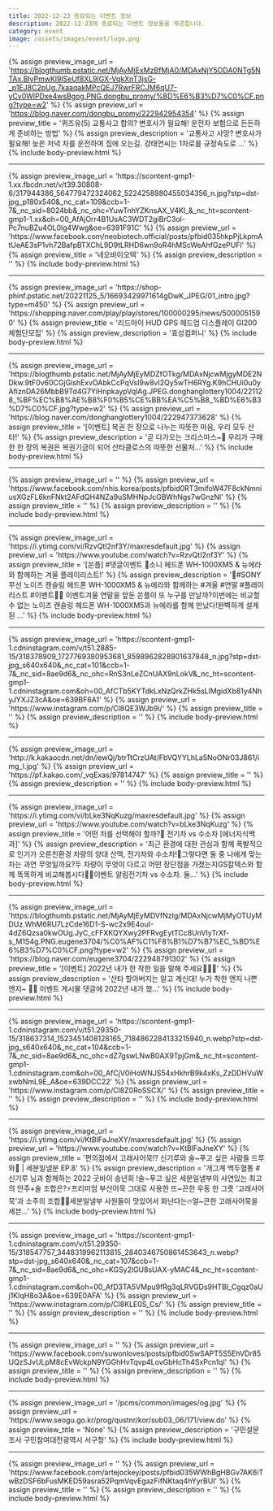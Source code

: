 ```yaml
---
title: 2022-12-23 종료되는 이벤트 정보
description: 2022-12-23에 종료되는 이벤트 정보들을 제공합니다.
category: event
image: /assets/images/event/logo.png
---
```

{% assign preview_image_url = 'https://blogthumb.pstatic.net/MjAyMjExMzBfMjA0/MDAxNjY5ODA0NTg5NTAx.BlyPmwKl9lSeUf8XL9lGX-VqkXnT3jsG-_p1EJ8C2pUg.7kaaqakMPcQEJ7RwrFRCJM6qU7-yCv0WlPDxe4wsBgog.PNG.dongbu_promy/%BD%E6%B3%D7%C0%CF.png?type=w2' %}
{% assign preview_url = 'https://blog.naver.com/dongbu_promy/222942954354' %}
{% assign preview_title = '퀴즈유(5) 교통사고 합의? 변호사가 필요해! 운전자 보험으로 든든하게 준비하는 방법' %}
{% assign preview_description = '교통사고 사망? 변호사가 필요해! 늦은 저녁 차를 운전하며 집에 오는길. 강태연씨는 1차로를 규정속도로 ...' %}
{% include body-preview.html %}
<hr>{% assign preview_image_url = 'https://scontent-gmp1-1.xx.fbcdn.net/v/t39.30808-6/317944386_564779472324062_5224258980455034356_n.jpg?stp=dst-jpg_p180x540&amp;_nc_cat=109&amp;ccb=1-7&amp;_nc_sid=8024bb&amp;_nc_ohc=YuwTnhYZKnsAX_V4Kl_&amp;_nc_ht=scontent-gmp1-1.xx&amp;oh=00_AfAjOrr4B1UsAC3WDT2giBrC3ol-Pc7nuBZu4OL0lg4Wwg&amp;oe=6391F91C' %}
{% assign preview_url = 'https://www.facebook.com/neobiotech.official/posts/pfbid035hkpPjLkpmAtUeAE3sP1vh72BafpBTXChL9D9tLRHD6wn9oR4hMScWeAhfGzePUFl' %}
{% assign preview_title = '&#xb124;&#xc624;&#xbc14;&#xc774;&#xc624;&#xd14d;' %}
{% assign preview_description = '' %}
{% include body-preview.html %}
<hr>{% assign preview_image_url = 'https://shop-phinf.pstatic.net/20221125_5/16693429971614gDwK_JPEG/01_intro.jpg?type=m450' %}
{% assign preview_url = 'https://shopping.naver.com/play/play/stores/100000295/news/5000051590' %}
{% assign preview_title = '리드아이  HUD GPS 헤드업 디스플레이 GI200 체험단모집' %}
{% assign preview_description = '효성컴퍼니' %}
{% include body-preview.html %}
<hr>{% assign preview_image_url = 'https://blogthumb.pstatic.net/MjAyMjEyMDZfOTkg/MDAxNjcwMjgyMDE2NDkw.9tF0v60CGjGishExvOAbkCcPqVsI9w8vI2Qy5wTH6RYg.K9hCHUi0u0yAfiznDA26MbbB9Td4G7YiHnpkaypVqlAg.JPEG.donghanglottery1004/221128_%BF%EC%B8%AE%B8%F0%B5%CE%BB%EA%C5%B8_%BD%E6%B3%D7%C0%CF.jpg?type=w2' %}
{% assign preview_url = 'https://blog.naver.com/donghanglottery1004/222947373628' %}
{% assign preview_title = '[이벤트] 복권 한 장으로 나누는 따뜻한 마음, 우리 모두 산타!' %}
{% assign preview_description = '곧 다가오는 크리스마스~🎅 우리가 구매한 한 장의 복권은 복권기금이 되어 산타클로스의 따뜻한 선물처...' %}
{% include body-preview.html %}
<hr>{% assign preview_image_url = '' %}
{% assign preview_url = 'https://www.facebook.com/nhis.korea/posts/pfbid0RT3mifoW47F8ckNmniusXGzFL6knFNkt2AFdQH4NZa9uSMHNpJcGBWhNgs7wGnzNl' %}
{% assign preview_title = '' %}
{% assign preview_description = '' %}
{% include body-preview.html %}
<hr>{% assign preview_image_url = 'https://i.ytimg.com/vi/RzvQtI2nf3Y/maxresdefault.jpg' %}
{% assign preview_url = 'https://www.youtube.com/watch?v=RzvQtI2nf3Y' %}
{% assign preview_title = '[쏜플] #댓글이벤트 🎉소니 헤드폰 WH-1000XM5 &amp; 뉴에라와 함께하는 겨울 플레이리스트!' %}
{% assign preview_description = '🎉#SONY 무선 노이즈 캔슬링 헤드폰 WH-1000XM5 &amp; 뉴에라와 함께하는 #겨울 #연말 #플레이리스트 #이벤트🎉📌 이벤트겨울 연말을 앞둔 쏜플이 또 누구를 만날까?이번에는 비교할 수 없는 노이즈 캔슬링 헤드폰 WH-1000XM5과 뉴에라를 함께 만났다!완벽하게 설계된 ...' %}
{% include body-preview.html %}
<hr>{% assign preview_image_url = 'https://scontent-gmp1-1.cdninstagram.com/v/t51.2885-15/318378909_1727769380953681_8598962828901637848_n.jpg?stp=dst-jpg_s640x640&amp;_nc_cat=101&amp;ccb=1-7&amp;_nc_sid=8ae9d6&amp;_nc_ohc=RnS3nLeZCnUAX9nLokV&amp;_nc_ht=scontent-gmp1-1.cdninstagram.com&amp;oh=00_AfCTb5KYTdkLxNzQrkZHk5sLlMgidXb81y4NhyJYXJZ3cA&amp;oe=639BF6A1' %}
{% assign preview_url = 'https://www.instagram.com/p/Cl8QE3WJb9i/' %}
{% assign preview_title = '' %}
{% assign preview_description = '' %}
{% include body-preview.html %}
<hr>{% assign preview_image_url = 'http://k.kakaocdn.net/dn/iewQj/btrTtCrzUAt/FbVQYYLhLa5NoONr03J861/img_l.jpg' %}
{% assign preview_url = 'https://pf.kakao.com/_vqExas/97814747' %}
{% assign preview_title = '' %}
{% assign preview_description = '' %}
{% include body-preview.html %}
<hr>{% assign preview_image_url = 'https://i.ytimg.com/vi/bLke3NqKuzg/maxresdefault.jpg' %}
{% assign preview_url = 'https://www.youtube.com/watch?v=bLke3NqKuzg' %}
{% assign preview_title = '어떤 차를 선택해야 할까?🚗 전기차 vs 수소차 [에너지식백과]' %}
{% assign preview_description = '최근 환경에 대한 관심과 함께 폭발적으로 인기가 오른친환경 차량의 양대 산맥, 전기차와 수소차!​🚗그렇다면 둘 중 나에게 맞는 차는 과연 무엇일까요?​두 차량이 무엇이 다르고 어떤 장단점을 가졌는지​GS칼텍스와 함께 똑똑하게 비교해봅시다🤔​🔔이벤트 알림전기차 vs 수소차. 둘...' %}
{% include body-preview.html %}
<hr>{% assign preview_image_url = 'https://blogthumb.pstatic.net/MjAyMjEyMDVfNzIg/MDAxNjcwMjMyOTUyMDUz.WhM6RU7LzCde16D1-S-wc2x9E4ouI-4dZ6Qzsa0kwOUg.JyC_cFFXKQYXwy2PFRvgEytTCc8UnVIyTrXf-s_M1S4g.PNG.eugene3704/%C0%AF%C1%F8%B1%D7%B7%EC_%BD%E6%B3%D7%C0%CF.png?type=w2' %}
{% assign preview_url = 'https://blog.naver.com/eugene3704/222948791302' %}
{% assign preview_title = '[이벤트] 2022년 내가 한 착한 일을 말해 주세요🎄🎅🏻' %}
{% assign preview_description = '산타 할아버지는 알고 계신대! 누가 착한 앤지 나쁜 앤지~ 🎅🏻 이벤트 게시물 댓글에 2022년 내가 했...' %}
{% include body-preview.html %}
<hr>{% assign preview_image_url = 'https://scontent-gmp1-1.cdninstagram.com/v/t51.29350-15/318637314_1523451408128165_7184862284133215940_n.webp?stp=dst-jpg_s640x640&amp;_nc_cat=104&amp;ccb=1-7&amp;_nc_sid=8ae9d6&amp;_nc_ohc=dZ7gswLNwB0AX9TpjGm&amp;_nc_ht=scontent-gmp1-1.cdninstagram.com&amp;oh=00_AfCjV0iHoWNJS54xHkhrB9k4xKs_ZzDDHVuWxwbNmL9E_A&amp;oe=639DCC22' %}
{% assign preview_url = 'https://www.instagram.com/p/Cl8Z0RoSSCX/' %}
{% assign preview_title = '' %}
{% assign preview_description = '' %}
{% include body-preview.html %}
<hr>{% assign preview_image_url = 'https://i.ytimg.com/vi/KtBlFaJneXY/maxresdefault.jpg' %}
{% assign preview_url = 'https://www.youtube.com/watch?v=KtBlFaJneXY' %}
{% assign preview_title = '편의점에서 고래사어묵!? 신기루와 술~푸고 싶은 사람들 드루와🤪 | 세분일낼분 EP.8' %}
{% assign preview_description = '개그계 백두혈통 #신기루 님과 함께하는 2022 굿바이 송년회 !술~푸고 싶은 세분일낼부의 사연있는 최고의 안주+술 조합은?⚡프리미엄 부산어묵 그대로 사용한 뜨~끈한 우동 한 그릇  &#39;고래사어묵&#39;과 소주의 조합🍢🍜세분일낼부 사원들이 맛있어서 화난다는🔥얼~큰한 고래사어묵을 세븐...' %}
{% include body-preview.html %}
<hr>{% assign preview_image_url = 'https://scontent-gmp1-1.cdninstagram.com/v/t51.29350-15/318547757_3448319962113815_2840346750861453643_n.webp?stp=dst-jpg_s640x640&amp;_nc_cat=107&amp;ccb=1-7&amp;_nc_sid=8ae9d6&amp;_nc_ohc=KGSy2lGU8sUAX-yMAC4&amp;_nc_ht=scontent-gmp1-1.cdninstagram.com&amp;oh=00_AfD3TA5VMpu9fRg3qLRVGDs9HTBI_Cgqz0aUj1KIqH8o3A&amp;oe=639E0AFA' %}
{% assign preview_url = 'https://www.instagram.com/p/Cl8KLE0S_Cs/' %}
{% assign preview_title = '' %}
{% assign preview_description = '' %}
{% include body-preview.html %}
<hr>{% assign preview_image_url = '' %}
{% assign preview_url = 'https://www.facebook.com/suwonloves/posts/pfbid0SwSAPT5S5EhVDr85UQzSJvULpM8cEvWckpN9YGGhHvTqvp4LovGbHcTh4SxPcn1ql' %}
{% assign preview_title = '' %}
{% assign preview_description = '' %}
{% include body-preview.html %}
<hr>{% assign preview_image_url = '/pcms/common/images/og.jpg' %}
{% assign preview_url = 'https://www.seogu.go.kr/prog/qustnr/kor/sub03_06/171/view.do' %}
{% assign preview_title = 'None' %}
{% assign preview_description = '구민설문조사 구민참여대전광역시 서구청' %}
{% include body-preview.html %}
<hr>{% assign preview_image_url = '' %}
{% assign preview_url = 'https://www.facebook.com/artejockey/posts/pfbid035WWhBgHBGv7AK6iTwBzDSF6bFusMKED59asra52PqmVqvEgazFifNKtaq4hYyrBUl' %}
{% assign preview_title = '' %}
{% assign preview_description = '' %}
{% include body-preview.html %}